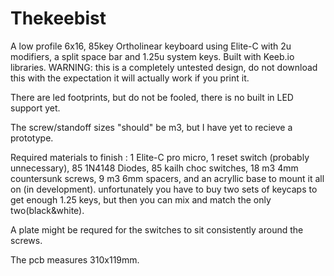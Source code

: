 # Thekeebist
A low profile 6x16, 85key Ortholinear keyboard using Elite-C with 2u modifiers, a split space bar and 1.25u system keys. Built with Keeb.io libraries.    WARNING: this is a completely untested design, do not download this with the expectation it will actually work if you print it.

There are led footprints, but do not be fooled, there is no built in LED support yet.

The screw/standoff sizes "should" be m3, but I have yet to recieve a prototype.

Required materials to finish : 1 Elite-C pro micro, 1 reset switch (probably unnecessary), 85 1N4148 Diodes, 85 kailh choc switches, 18 m3 4mm countersunk screws, 9 m3 6mm spacers, and an acryllic base to mount it all on (in development). unfortunately you have to buy two sets of keycaps to get enough 1.25 keys, but then you can mix and match the only two(black&white).

A plate might be requred for the switches to sit consistently around the screws.

The pcb measures 310x119mm.

